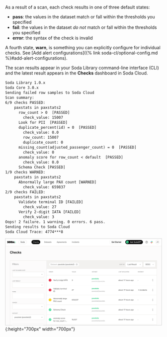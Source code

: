 As a result of a scan, each check results in one of three default states:
* **pass**: the values in the dataset match or fall within the thresholds you specified
* **fail**: the values in the dataset _do not_ match or fall within the thresholds you specified
* **error**: the syntax of the check is invalid

A fourth state, **warn**, is something you can explicitly configure for individual checks. See [Add alert configurations]({% link soda-cl/optional-config.md %}#add-alert-configurations).

The scan results appear in your Soda Library command-line interface (CLI) and the latest result appears in the **Checks** dashboard in Soda Cloud. 

```shell
Soda Library 1.0.x
Soda Core 3.0.x
Sending failed row samples to Soda Cloud
Scan summary:
6/9 checks PASSED: 
    paxstats in paxstats2
      row_count > 0  [PASSED]
        check_value: 15007
      Look for PII  [PASSED]
      duplicate_percent(id) = 0  [PASSED]
        check_value: 0.0
        row_count: 15007
        duplicate_count: 0
      missing_count(adjusted_passenger_count) = 0  [PASSED]
        check_value: 0
      anomaly score for row_count < default  [PASSED]
        check_value: 0.0
      Schema Check [PASSED]
1/9 checks WARNED: 
    paxstats in paxstats2
      Abnormally large PAX count [WARNED]
        check_value: 659837
2/9 checks FAILED: 
    paxstats in paxstats2
      Validate terminal ID [FAILED]
        check_value: 27
      Verify 2-digit IATA [FAILED]
        check_value: 3
Oops! 2 failure. 1 warning. 0 errors. 6 pass.
Sending results to Soda Cloud
Soda Cloud Trace: 4774***8
```

![check-dashboard](/assets/images/check-dashboard.png){:height="700px" width="700px"}